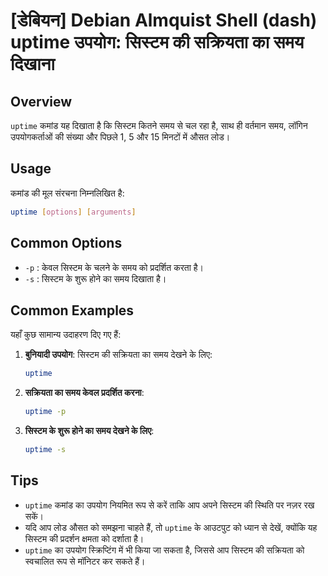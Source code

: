 # [डेबियन] Debian Almquist Shell (dash) uptime उपयोग: सिस्टम की सक्रियता का समय दिखाना

## Overview
`uptime` कमांड यह दिखाता है कि सिस्टम कितने समय से चल रहा है, साथ ही वर्तमान समय, लॉगिन उपयोगकर्ताओं की संख्या और पिछले 1, 5 और 15 मिनटों में औसत लोड।

## Usage
कमांड की मूल संरचना निम्नलिखित है:

```bash
uptime [options] [arguments]
```

## Common Options
- `-p` : केवल सिस्टम के चलने के समय को प्रदर्शित करता है।
- `-s` : सिस्टम के शुरू होने का समय दिखाता है।

## Common Examples
यहाँ कुछ सामान्य उदाहरण दिए गए हैं:

1. **बुनियादी उपयोग**: सिस्टम की सक्रियता का समय देखने के लिए:
   ```bash
   uptime
   ```

2. **सक्रियता का समय केवल प्रदर्शित करना**:
   ```bash
   uptime -p
   ```

3. **सिस्टम के शुरू होने का समय देखने के लिए**:
   ```bash
   uptime -s
   ```

## Tips
- `uptime` कमांड का उपयोग नियमित रूप से करें ताकि आप अपने सिस्टम की स्थिति पर नज़र रख सकें।
- यदि आप लोड औसत को समझना चाहते हैं, तो `uptime` के आउटपुट को ध्यान से देखें, क्योंकि यह सिस्टम की प्रदर्शन क्षमता को दर्शाता है। 
- `uptime` का उपयोग स्क्रिप्टिंग में भी किया जा सकता है, जिससे आप सिस्टम की सक्रियता को स्वचालित रूप से मॉनिटर कर सकते हैं।